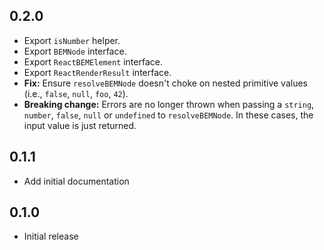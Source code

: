 ## 0.2.0
- Export `isNumber` helper.
- Export `BEMNode` interface.
- Export `ReactBEMElement` interface.
- Export `ReactRenderResult` interface.
- **Fix:** Ensure `resolveBEMNode` doesn't choke on nested primitive values (i.e., `false`, `null`, `foo`, `42`).
- **Breaking change:** Errors are no longer thrown when passing a `string`, `number`, `false`, `null` or `undefined` to `resolveBEMNode`. In these cases, the input value is just returned.

## 0.1.1
- Add initial documentation

## 0.1.0
- Initial release
